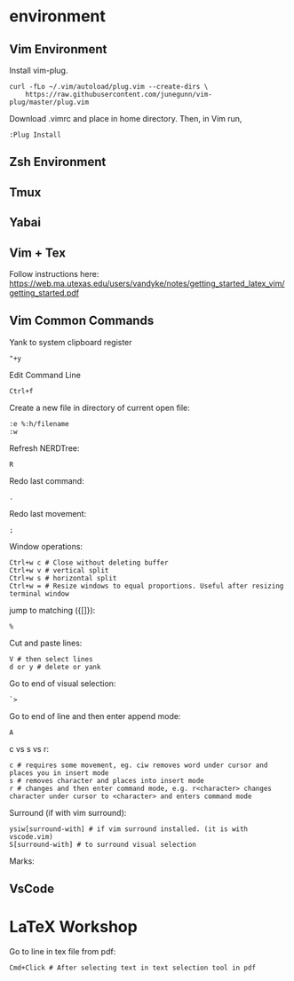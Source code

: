 # environment

## Vim Environment

Install vim-plug.

```
curl -fLo ~/.vim/autoload/plug.vim --create-dirs \
    https://raw.githubusercontent.com/junegunn/vim-plug/master/plug.vim
```

Download .vimrc and place in home directory. Then, in Vim run,

```
:Plug Install
```

## Zsh Environment

## Tmux 

## Yabai

## Vim + Tex

Follow instructions here:
https://web.ma.utexas.edu/users/vandyke/notes/getting_started_latex_vim/getting_started.pdf

## Vim Common Commands

Yank to system clipboard register
```
"+y
```

Edit Command Line
```
Ctrl+f
```

Create a new file in directory of current open file:
```
:e %:h/filename
:w
```

Refresh NERDTree:
```
R
```

Redo last command:
```
.
```

Redo last movement:
```
;
```

Window operations:
```
Ctrl+w c # Close without deleting buffer
Ctrl+w v # vertical split
Ctrl+w s # horizontal split
Ctrl+w = # Resize windows to equal proportions. Useful after resizing terminal window
```

jump to matching ({[]}):
```
%
```

Cut and paste lines:
```
V # then select lines
d or y # delete or yank
```

Go to end of visual selection:
```
`>
```

Go to end of line and then enter append mode:
```
A
```

c vs s vs r:
```
c # requires some movement, eg. ciw removes word under cursor and places you in insert mode
s # removes character and places into insert mode
r # changes and then enter command mode, e.g. r<character> changes character under cursor to <character> and enters command mode
```

Surround (if with vim surround):
```
ysiw[surround-with] # if vim surround installed. (it is with vscode.vim)
S[surround-with] # to surround visual selection
```

Marks:

## VsCode

# LaTeX Workshop

Go to line in tex file from pdf:
```
Cmd+Click # After selecting text in text selection tool in pdf
```
